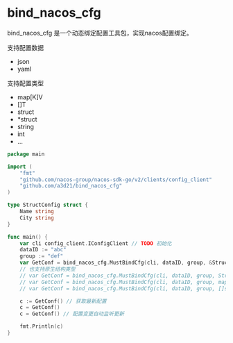 # bind_nacos_cfg

bind_nacos_cfg 是一个动态绑定配置工具包，实现nacos配置绑定。

支持配置数据
- json
- yaml

支持配置类型
- map[K]V
- []T
- struct
- *struct
- string
- int
- ...

```go
package main

import (
	"fmt"
	"github.com/nacos-group/nacos-sdk-go/v2/clients/config_client"
	"github.com/a3d21/bind_nacos_cfg"
)

type StructConfig struct {
	Name string
	City string
}

func main() {
	var cli config_client.IConfigClient // TODO 初始化
	dataID := "abc"
	group := "def"
	var GetConf = bind_nacos_cfg.MustBindCfg(cli, dataID, group, &StructConfig{})
	// 也支持原生结构类型
	// var GetConf = bind_nacos_cfg.MustBindCfg(cli, dataID, group, StructConfig{})
	// var GetConf = bind_nacos_cfg.MustBindCfg(cli, dataID, group, map[string]string{})
	// var GetConf = bind_nacos_cfg.MustBindCfg(cli, dataID, group, []string{})

	c := GetConf() // 获取最新配置
	c = GetConf()
	c = GetConf() // 配置变更自动监听更新

	fmt.Println(c)
}

```
